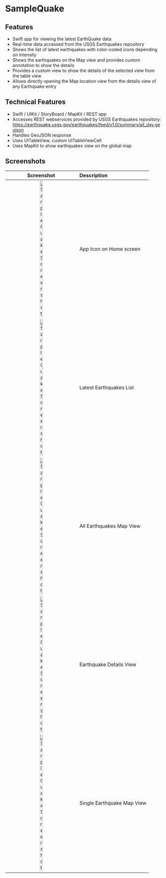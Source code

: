 # SampleQuake
## Features
* Swift app for viewing the latest EarthQuake data
* Real-time data accessed from the USGS Earthquakes repository
* Shows the list of latest earthquakes with color-coded icons depending on intensity
* Shows the earthquakes on the Map view and provides custom annotation to show the details
* Provides a custom view to show the details of the selected view from the table view
* Allows directly opening the Map location view from the details view of any Earthquake entry

## Technical Features
* Swift / UIKit / StoryBoard / MapKit / REST app
* Accesses REST webservices provided by USGS Earthquakes repository: https://earthquake.usgs.gov/earthquakes/feed/v1.0/summary/all_day.geojson
* Handles GeoJSON response
* Uses UITableView, custom UITableViewCell
* Uses MapKit to show earthquakes view on the global map

## Screenshots
| Screenshot | Description |
| :-----: | :----- |
| <img src="https://github.com/harshalogale/swift/assets/87568874/6b021fb7-3a71-4425-b8db-f448fc9ced09" alt="SampleQuake Screenshot" width=20% height='auto'> | App Icon on Home screen |
| <img src="https://github.com/harshalogale/swift/assets/87568874/031fb4e2-e65f-4e6a-a4e8-a4d3e86e9436" alt="SampleQuake Screenshot" width=20% height='auto'> | Latest Earthquakes List |
| <img src="https://github.com/harshalogale/swift/assets/87568874/7663f789-b1e5-42f7-a9a5-ae9498e009db" alt="SampleQuake Screenshot" width=20% height='auto'> | All Earthquakes Map View |
| <img src="https://github.com/harshalogale/swift/assets/87568874/6e0fc2fc-1132-4e61-b400-d0badb0f9f48" alt="SampleQuake Screenshot" width=20% height='auto'> | Earthquake Details View |
| <img src="https://github.com/harshalogale/swift/assets/87568874/b20a48dc-a042-48d1-92e2-a577386bc95e" alt="SampleQuake Screenshot" width=20% height='auto'> | Single Earthquake Map View |
